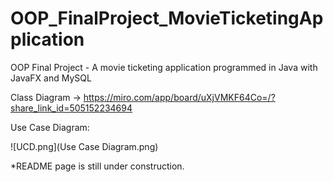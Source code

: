 # OOP_FinalProject_MovieTicketingApplication
OOP Final Project - A movie ticketing application programmed in Java with JavaFX and MySQL

Class Diagram -> https://miro.com/app/board/uXjVMKF64Co=/?share_link_id=505152234694

Use Case Diagram:

![UCD.png](Use Case Diagram.png)

*README page is still under construction.

